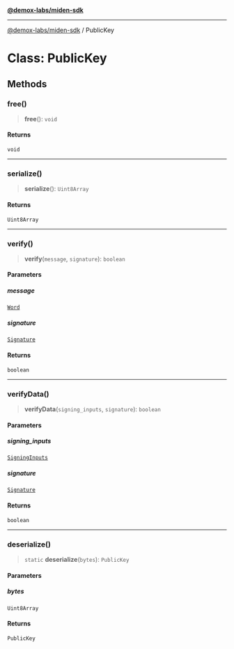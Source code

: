 [**@demox-labs/miden-sdk**](../README.md)

***

[@demox-labs/miden-sdk](../README.md) / PublicKey

# Class: PublicKey

## Methods

### free()

> **free**(): `void`

#### Returns

`void`

***

### serialize()

> **serialize**(): `Uint8Array`

#### Returns

`Uint8Array`

***

### verify()

> **verify**(`message`, `signature`): `boolean`

#### Parameters

##### message

[`Word`](Word.md)

##### signature

[`Signature`](Signature.md)

#### Returns

`boolean`

***

### verifyData()

> **verifyData**(`signing_inputs`, `signature`): `boolean`

#### Parameters

##### signing\_inputs

[`SigningInputs`](SigningInputs.md)

##### signature

[`Signature`](Signature.md)

#### Returns

`boolean`

***

### deserialize()

> `static` **deserialize**(`bytes`): `PublicKey`

#### Parameters

##### bytes

`Uint8Array`

#### Returns

`PublicKey`
